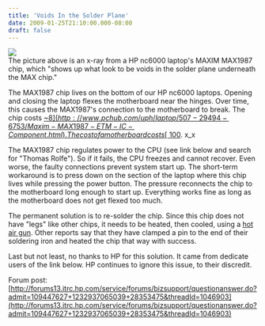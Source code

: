```yaml
---
title: 'Voids In the Solder Plane'
date: 2009-01-25T21:10:00.000-08:00
draft: false
---
```


[![](/images/297720320.JPG)](/images/297720.JPG)  
The picture above is an x-ray from a HP nc6000 laptop's MAXIM MAX1987 chip, which "shows up what look to be voids in the solder plane underneath the MAX chip."  
  
The MAX1987 chip lives on the bottom of our HP nc6000 laptops. Opening and closing the laptop flexes the motherboard near the hinges. Over time, this causes the MAX1987's connection to the motherboard to break. The chip costs [~$8](http://www.pchub.com/uph/laptop/507-29494-6753/Maxim-MAX1987-ETM-IC-Component.html). The cost of a motherboard costs [~$100](http://shop.ebay.com/items/__nc6000-motherboard_W0QQQ5ftrkparmsZ66Q253A2Q257C65Q253A15Q257C39Q253A1QQ_scZ1QQ_sopZ15QQ_trksidZp3286Q2ec0Q2em14?_fpos=95821&_fcid=1&gbr=1). x\_x  
  
The MAX1987 chip regulates power to the CPU (see link below and search for "Thomas Rolfe"). So if it fails, the CPU freezes and cannot recover. Even worse, the faulty connections prevent system start up. The short-term workaround is to press down on the section of the laptop where this chip lives while pressing the power button. The pressure reconnects the chip to the motherboard long enough to start up. Everything works fine as long as the motherboard does not get flexed too much.  
  
The permanent solution is to re-solder the chip. Since this chip does not have "legs" like other chips, it needs to be heated, then cooled, using a [hot air gun](http://www.maplin.co.uk/Module.aspx?ModuleNo=34959&C=Newsletter&U=08P06-1&T=12592445). Other reports say that they have clamped a pin to the end of their soldering iron and heated the chip that way with success.  
  
Last but not least, no thanks to HP for this solution. It came from dedicate users of the link below. HP continues to ignore this issue, to their discredit.  
  
Forum post: [http://forums13.itrc.hp.com/service/forums/bizsupport/questionanswer.do?admit=109447627+1232937065039+28353475&threadId=1046903](http://forums13.itrc.hp.com/service/forums/bizsupport/questionanswer.do?admit=109447627+1232937065039+28353475&threadId=1046903)